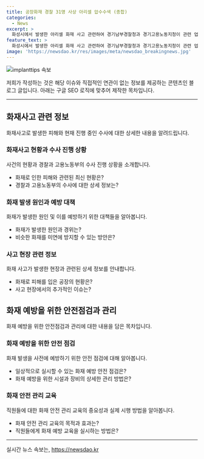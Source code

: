 ```yaml
---
title: 공장화재 경찰 31명 사상 아리셀 압수수색 (종합)
categories:
  - News
excerpt: >
  화성시에서 발생한 아리셀 화재 사고 관련하여 경기남부경찰청과 경기고용노동지청이 관련 업체에 대한 압수수색에 나섰다. 경찰과 노동부는 화재 원인과 인명피해 발생 과정을 확인하기 위해 업무상과실치사상 등 혐의로 관련 인물을 입건했으며, 아리셀은 인력업체 메이셀로부터 파견받은 인력을 이용하면서 고용보험을 가입하지 않은 것으로 파악됐다. 아리셀은 기존에도 화재 우려에 대한 소방당국의 경고를 받은 적 있었으며, 이번 화재 사고를 포함하여 과거에도 다수의 화재 사고가 발생했던 것으로 보고 있다. (150자)
feature_text: >
  화성시에서 발생한 아리셀 화재 사고 관련하여 경기남부경찰청과 경기고용노동지청이 관련 업체에 대한 압수수색에 나섰다. 경찰과 노동부는 화재 원인과 인명피해 발생 과정을 확인하기 위해 업무상과실치사상 등 혐의로 관련 인물을 입건했으며, 아리셀은 인력업체 메이셀로부터 파견받은 인력을 이용하면서 고용보험을 가입하지 않은 것으로 파악됐다. 아리셀은 기존에도 화재 우려에 대한 소방당국의 경고를 받은 적 있었으며, 이번 화재 사고를 포함하여 과거에도 다수의 화재 사고가 발생했던 것으로 보고 있다. (150자)
image: 'https://newsdao.kr/res/images/meta/newsdao_breakingnews.jpg'
---
```


<p><img src="https://newsdao.kr/res/images/meta/newsdao_breakingnews.jpg" alt="implanttips 속보" /></p>

<p>저희가 작성하는 것은 해당 이슈와 직접적인 연관이 없는 정보를 제공하는 콘텐츠인 블로그 글입니다. 아래는 구글 SEO 로직에 맞추어 제작한 목차입니다.</p>

<hr />

<h2>화재사고 관련 정보</h2>

<p data-ke-size="size16">화재사고로 발생한 피해와 현재 진행 중인 수사에 대한 상세한 내용을 알려드립니다.</p>

<h3>화재사고 현황과 수사 진행 상황</h3>

<p data-ke-size="size16">사건의 현황과 경찰과 고용노동부의 수사 진행 상황을 소개합니다.</p>

<ul>
    <li>화재로 인한 피해와 관련된 최신 현황은?</li>
    <li>경찰과 고용노동부의 수사에 대한 상세 정보는?</li>
</ul>

<h3>화재 발생 원인과 예방 대책</h3>

<p data-ke-size="size16">화재가 발생한 원인 및 이를 예방하기 위한 대책들을 알아봅니다.</p>

<ul>
    <li>화재가 발생한 원인과 경위는?</li>
    <li>비슷한 화재를 미연에 방지할 수 있는 방안은?</li>
</ul>

<h3>사고 현장 관련 정보</h3>

<p data-ke-size="size16">화재 사고가 발생한 현장과 관련된 상세 정보를 안내합니다.</p>

<ul>
    <li>화재로 피해를 입은 공장의 현황은?</li>
    <li>사고 현장에서의 추가적인 이슈는?</li>
</ul>

<h2>화재 예방을 위한 안전점검과 관리</h2>

<p data-ke-size="size16">화재 예방을 위한 안전점검과 관리에 대한 내용을 담은 목차입니다.</p>

<h3>화재 예방을 위한 안전 점검</h3>

<p data-ke-size="size16">화재 발생을 사전에 예방하기 위한 안전 점검에 대해 알아봅니다.</p>

<ul>
    <li>일상적으로 실시할 수 있는 화재 예방 안전 점검은?</li>
    <li>화재 예방을 위한 시설과 장비의 상세한 관리 방법은?</li>
</ul>

<h3>화재 안전 관리 교육</h3>

<p data-ke-size="size16">직원들에 대한 화재 안전 관리 교육의 중요성과 실제 시행 방법을 알아봅니다.</p>

<ul>
    <li>화재 안전 관리 교육의 목적과 효과는?</li>
    <li>직원들에게 화재 예방 교육을 실시하는 방법은?</li>
</ul>

<hr>
실시간 뉴스 속보는, <a href="https://newsdao.kr" rel="dofollow">https://newsdao.kr</a>


